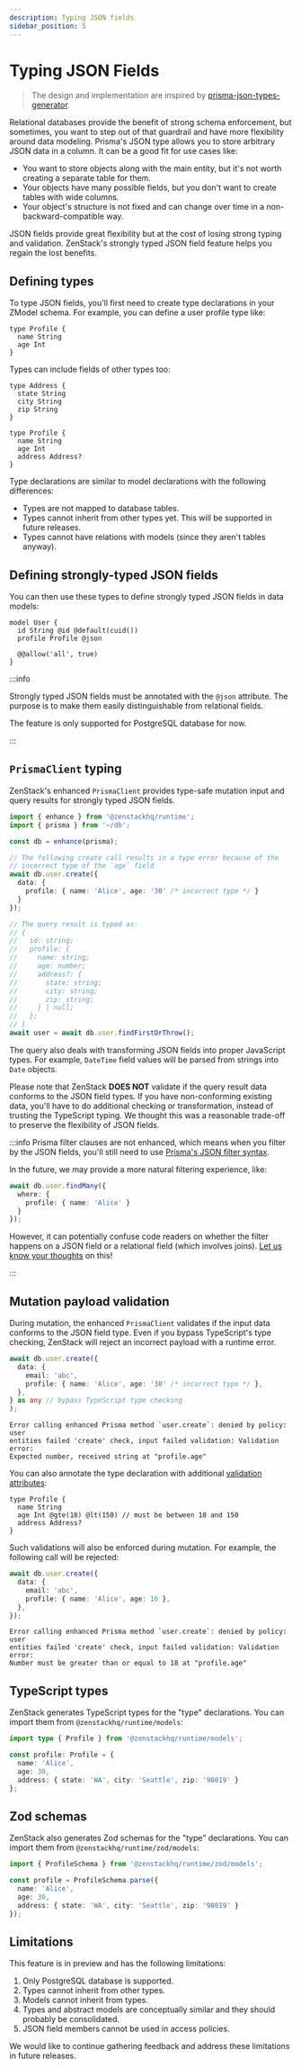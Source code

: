 ```yaml
---
description: Typing JSON fields
sidebar_position: 5
---
```


# Typing JSON Fields

> The design and implementation are inspired by [prisma-json-types-generator](https://github.com/arthurfiorette/prisma-json-types-generator).

Relational databases provide the benefit of strong schema enforcement, but sometimes, you want to step out of that guardrail and have more flexibility around data modeling. Prisma's JSON type allows you to store arbitrary JSON data in a column. It can be a good fit for use cases like:

- You want to store objects along with the main entity, but it's not worth creating a separate table for them.
- Your objects have many possible fields, but you don't want to create tables with wide columns.
- Your object's structure is not fixed and can change over time in a non-backward-compatible way.

JSON fields provide great flexibility but at the cost of losing strong typing and validation. ZenStack's strongly typed JSON field feature helps you regain the lost benefits.

## Defining types

To type JSON fields, you'll first need to create type declarations in your ZModel schema. For example, you can define a user profile type like:

```zmodel
type Profile {
  name String
  age Int
}
```

Types can include fields of other types too:

```zmodel
type Address {
  state String
  city String
  zip String
}

type Profile {
  name String
  age Int
  address Address?
}
```

Type declarations are similar to model declarations with the following differences:

- Types are not mapped to database tables.
- Types cannot inherit from other types yet. This will be supported in future releases.
- Types cannot have relations with models (since they aren't tables anyway).

## Defining strongly-typed JSON fields

You can then use these types to define strongly typed JSON fields in data models:

```zmodel
model User {
  id String @id @default(cuid())
  profile Profile @json

  @@allow('all', true)
}
```

:::info

Strongly typed JSON fields must be annotated with the `@json` attribute. The purpose is to make them easily distinguishable from relational fields.

The feature is only supported for PostgreSQL database for now.

:::

## `PrismaClient` typing

ZenStack's enhanced `PrismaClient` provides type-safe mutation input and query results for strongly typed JSON fields.

```ts
import { enhance } from '@zenstackhq/runtime';
import { prisma } from '~/db';

const db = enhance(prisma);

// The following create call results in a type error because of the
// incorrect type of the `age` field
await db.user.create({
  data: {
    profile: { name: 'Alice', age: '30' /* incorrect type */ }
  }
});

// The query result is typed as:
// {
//   id: string;
//   profile: {
//     name: string;
//     age: number;
//     address?: {
//       state: string;
//       city: string;
//       zip: string;
//     } | null;
//   };
// }
await user = await db.user.findFirstOrThrow();
```

The query also deals with transforming JSON fields into proper JavaScript types. For example, `DateTime` field values will be parsed from strings into `Date` objects.

Please note that ZenStack **DOES NOT** validate if the query result data conforms to the JSON field types. If you have non-conforming existing data, you'll have to do additional checking or transformation, instead of trusting the TypeScript typing. We thought this was a reasonable trade-off to preserve the flexibility of JSON fields.

:::info
Prisma filter clauses are not enhanced, which means when you filter by the JSON fields, you'll still need to use [Prisma's JSON filter syntax](https://www.prisma.io/docs/orm/prisma-client/special-fields-and-types/working-with-json-fields#filter-on-a-json-field-simple).

In the future, we may provide a more natural filtering experience, like:

```ts
await db.user.findMany({
  where: {
    profile: { name: 'Alice' }
  }
});
```

However, it can potentially confuse code readers on whether the filter happens on a JSON field or a relational field (which involves joins). [Let us know your thoughts](https://discord.gg/Ykhr738dUe) on this!

:::

## Mutation payload validation

During mutation, the enhanced `PrismaClient` validates if the input data conforms to the JSON field type. Even if you bypass TypeScript's type checking, ZenStack will reject an incorrect payload with a runtime error.

```ts
await db.user.create({
  data: {
    email: 'abc',
    profile: { name: 'Alice', age: '30' /* incorrect type */ },
  },
} as any // bypass TypeScript type checking
);
```

```plain
Error calling enhanced Prisma method `user.create`: denied by policy: user 
entities failed 'create' check, input failed validation: Validation error: 
Expected number, received string at "profile.age"
```

You can also annotate the type declaration with additional [validation attributes](../reference/zmodel-language#data-validation):

```zmodel
type Profile {
  name String
  age Int @gte(18) @lt(150) // must be between 18 and 150
  address Address?
}
```

Such validations will also be enforced during mutation. For example, the following call will be rejected:

```ts
await db.user.create({
  data: {
    email: 'abc',
    profile: { name: 'Alice', age: 16 },
  },
});
```

```plain
Error calling enhanced Prisma method `user.create`: denied by policy: user
entities failed 'create' check, input failed validation: Validation error:
Number must be greater than or equal to 18 at "profile.age"
```

## TypeScript types

ZenStack generates TypeScript types for the "type" declarations. You can import them from `@zenstackhq/runtime/models`:

```ts
import type { Profile } from '@zenstackhq/runtime/models';

const profile: Profile = {
  name: 'Alice',
  age: 30,
  address: { state: 'WA', city: 'Seattle', zip: '98019' }
};
```

## Zod schemas

ZenStack also generates Zod schemas for the "type" declarations. You can import them from `@zenstackhq/runtime/zod/models`:

```ts
import { ProfileSchema } from '@zenstackhq/runtime/zod/models';

const profile = ProfileSchema.parse({
  name: 'Alice',
  age: 30,
  address: { state: 'WA', city: 'Seattle', zip: '98019' }
});
```

## Limitations

This feature is in preview and has the following limitations:

1. Only PostgreSQL database is supported.
1. Types cannot inherit from other types.
1. Models cannot inherit from types.
1. Types and abstract models are conceptually similar and they should probably be consolidated.
1. JSON field members cannot be used in access policies.

We would like to continue gathering feedback and address these limitations in future releases.

